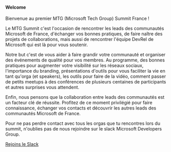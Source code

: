 #### Welcome

Bienvenue au premier MTG (Microsoft Tech Group) Summit France !  

Le MTG Summit c'est l'occasion de rencontrer les leads des communautés Microsoft de France, d'échanger vos bonnes pratiques, de faire naître des projets de collaborations, mais aussi de rencontrer l'équipe DevRel de Microsoft qui est là pour vous soutenir.

Notre but c'est de vous aider à faire grandir votre communauté et organiser des événements de qualité pour vos membres. Au programme, des bonnes pratiques pour augmenter votre visibilité sur les réseaux sociaux, l'importance du branding, présentations d'outils pour vous faciliter la vie en tant qu'orga (et speakers), les outils pour faire de la vidéo, comment passer de petits meetups à des conférences de plusieurs centaines de participants et autres surprises vous attendent.


Enfin, nous pensons que la collaboration entre leads des communautés est un facteur clé de réussite. Profitez de ce moment privilégié pour faire connaissance, échanger vos contacts et découvrir les autres leads des communautés Microsoft de France.


Pour ne pas perdre contact avec tous les orgas que tu rencontres lors du summit, n'oublies pas de nous rejoindre sur le slack Microsoft Developers Group.
<div class="text-center">
<a class="btn btn-primary" href="https://join.slack.com/t/mdg-france/shared_invite/zt-15okalzq8-1R8tmAMpvvOOAQ6k6RyN0A" role="button">Rejoins le Slack</a>
</div>